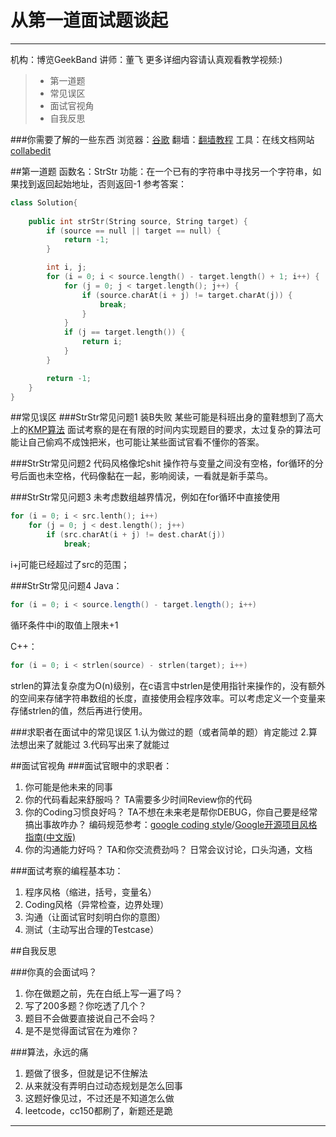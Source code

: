 # 从第一道面试题谈起

------

机构：博览GeekBand
讲师：董飞
更多详细内容请认真观看教学视频:)


> * 第一道题
> * 常见误区
> * 面试官视角
> * 自我反思


###你需要了解的一些东西
浏览器：[谷歌][1]
翻墙：[翻墙教程][2]
工具：在线文档网站[collabedit][3]


##第一道题
函数名：StrStr
功能：在一个已有的字符串中寻找另一个字符串，如果找到返回起始地址，否则返回-1
参考答案：
```c++
class Solution{
	
	public int strStr(String source, String target) {
		if (source == null || target == null) {
			return -1;
		}

		int i, j;
		for (i = 0; i < source.length() - target.length() + 1; i++) {
			for (j = 0; j < target.length(); j++) {
				if (source.charAt(i + j) != target.charAt(j)) {
					break;
				}
			}
			if (j == target.length()) {
				return i;
			}
		}

		return -1;
	}
}

```

##常见误区
###StrStr常见问题1
装B失败
某些可能是科班出身的童鞋想到了高大上的[KMP算法][4]
面试考察的是在有限的时间内实现题目的要求，太过复杂的算法可能让自己偷鸡不成蚀把米，也可能让某些面试官看不懂你的答案。



###StrStr常见问题2
代码风格像坨shit
操作符与变量之间没有空格，for循环的分号后面也未空格，代码像黏在一起，影响阅读，一看就是新手菜鸟。


###StrStr常见问题3
未考虑数组越界情况，例如在for循环中直接使用
```c++
for (i = 0; i < src.lenth(); i++)
	for (j = 0; j < dest.length(); j++)
		if (src.charAt(i + j) != dest.charAt(j))
			break;
```
i+j可能已经超过了src的范围；


###StrStr常见问题4
Java：
```java
for (i = 0; i < source.length() - target.length(); i++)
```
循环条件中i的取值上限未+1

C++：
```c++
for (i = 0; i < strlen(source) - strlen(target); i++)
```
strlen的算法复杂度为O(n)级别，在c语言中strlen是使用指针来操作的，没有额外的空间来存储字符串数组的长度，直接使用会程序效率。可以考虑定义一个变量来存储strlen的值，然后再进行使用。

###求职者在面试中的常见误区
1.认为做过的题（或者简单的题）肯定能过
2.算法想出来了就能过
3.代码写出来了就能过

##面试官视角
###面试官眼中的求职者：
 1. 你可能是他未来的同事
 2. 你的代码看起来舒服吗？ 
 TA需要多少时间Review你的代码
 3. 你的Coding习惯良好吗？
 TA不想在未来老是帮你DEBUG，你自己要是经常搞出事故咋办？
编码规范参考：[google coding style][5]/[Google开源项目风格指南(中文版)][6]
 4. 你的沟通能力好吗？
TA和你交流费劲吗？
日常会议讨论，口头沟通，文档

###面试考察的编程基本功：

 1. 程序风格（缩进，括号，变量名）
 2. Coding风格（异常检查，边界处理）
 3. 沟通（让面试官时刻明白你的意图）
 4. 测试（主动写出合理的Testcase）

##自我反思

###你真的会面试吗？
 1. 你在做题之前，先在白纸上写一遍了吗？
 2. 写了200多题？你吃透了几个？
 3. 题目不会做要直接说自己不会吗？
 4. 是不是觉得面试官在为难你？


###算法，永远的痛
 1. 题做了很多，但就是记不住解法
 2. 从来就没有弄明白过动态规划是怎么回事
 3. 这题好像见过，不过还是不知道怎么做
 4. leetcode，cc150都刷了，新题还是跪

------


  [1]: https://www.google.com/webhp?hl=zh-CN
  [2]: https://www.google.com/search?q=%E6%80%8E%E4%B9%88%E7%BF%BB%E5%A2%99&oq=%E6%80%8E%E4%B9%88%E7%BF%BB%E5%A2%99&aqs=chrome..69i57j69i60l3j69i65j69i60.2444j0j4&sourceid=chrome&es_sm=122&ie=UTF-8
  [3]: http://collabedit.com/
  [4]: https://zh.wikipedia.org/wiki/%E5%85%8B%E5%8A%AA%E6%96%AF-%E8%8E%AB%E9%87%8C%E6%96%AF-%E6%99%AE%E6%8B%89%E7%89%B9%E7%AE%97%E6%B3%95
  [5]: https://github.com/google/styleguide
  [6]: https://github.com/zh-google-styleguide/zh-google-styleguide